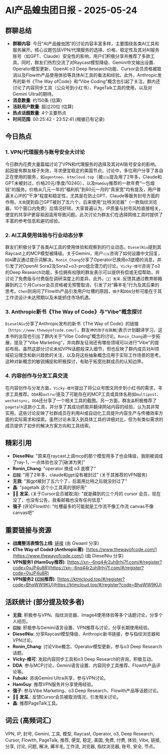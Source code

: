 # AI产品蝗虫团日报 - 2025-05-24

## 群聊总结

- **群聊内容**: 今日“AI产品蝗虫团”的讨论内容丰富多样，主要围绕各类AI工具和服务展开。核心议题包括VPN/代理服务的选择、价格、稳定性及其对AI服务账号（如GPT、Claude）安全性的影响，用户们积极分享并推荐了多款工具。同时，群友们热烈交流了对Raycast模型降级、Gemini中文输出设置、Operator模型更新、OpenAI o3 Deep Research功能、Cursor会员资格被取消以及Flowith产品使用体验等具体AI工具的看法和经验。此外，Anthropic发布的新书《The Way ofCode》和“Vibe Coding”概念也引起了关注。群内还讨论了内容同步工具（公众号到小红书）、PageTalk工具的使用，以及对Gemini Ultra的期待。
- **消息数量**: 约150条 (估算)
- **活跃用户数量**: 超过20位 (估算)
- **热点话题数量**: 4个主要热点
- **时间范围**: 00:25:42 - 23:52:41 (根据已有记录)

## 今日热点

### 1. VPN/代理服务与账号安全大讨论

今日群内花费大量篇幅讨论了VPN和代理服务的选择及其对AI账号安全的影响。起因是有群友梯子失效，寻求便宜稳定的美国节点。讨论中，多位用户分享了各自正在使用的服务，如`agentneo`、`ktmcloud.top`（被`🇨🇳`提及用了2年多，Claude和GPT未被封过，价格20元/季度/1024G），以及`HamGuy`推荐的一款年费“一包烟钱”的服务。价格从几元一年的“福利机”到80元一月的“真家宽”均有提及，用户普遍关心IP的“干净”程度和稳定性，尤其是在防止GPT、Claude等服务封号方面的作用。`无我`提到自己GPT被封了五六个，后来使用“比特浏览器”（一款指纹浏览器，10个窗口内免费）后情况好转。大家普遍认为，IP质量与封号风险直接相关，便宜的共享IP更容易因滥用导致问题。此次讨论为群友们在选择网络工具时提供了丰富的参考信息和避坑经验。

### 2. AI工具使用体验与行业动态分享

群友们积极分享了各类AI工具的使用体验和观察到的行业动态。`DieselNiu`提到其Raycast上的MCP模型被降级。关于Gemini，用户`🇨🇳`咨询了如何设置中文回复，`DDA`建议通过提示词解决。`Ronin_Chang`分享了Operator已换用o3底模的消息，并引发了对OpenAI Sora2及Sora2+o3-pro组合潜力的讨论。`Vicky-维可`咨询了o3的Deep Research功能，多位拥有权限的群友表示可以提供有偿或无偿帮助，并讨论了免费版与付费版在调研深度上的差异。此外，`🥷🏿 发呆.`反馈其通过教育邮箱薅到的三个月Cursor会员资格被无预警取消，引发了对“薅羊毛”行为及其后果的思考。`Chen`则询问了Flowith产品引发用户吐槽的原因，`强子`和`DDA`分析可能在于其工作流设计未达预期以及未能抓住市场机遇。

### 3. Anthropic新书《The Way of Code》与“Vibe”概念探讨

`DieselNiu`分享了Anthropic发布的新书《The Way of Code》的链接（`https://www.thewayofcode.com/`），群友`神的孩子在跳舞`表示计划翻译学习。这本书的出现也引出了群内关于“Vibe Coding”概念的讨论。`Ronin_Chang`进一步拓展，提及了“Vibe Marketing”，并向群友征询还有哪些领域可以进行“Vibe”的提前布局。虽然这部分讨论未如VPN话题般深入细节，但也反映了群内成员对AI领域前沿理念和新兴趋势的关注，以及将这些抽象概念应用于实际工作场景的思考。这种对新概念的敏锐捕捉和积极探讨，有助于拓宽社群成员的认知边界。

### 4. 内容创作与分发工具交流

在内容创作与分发方面，`Vicky-维可`提出了将公众号图文同步到小红书的需求，寻求工具推荐。`DDA`和`axtrur`提及了可能存在的MCP工具或具体名称如`multipost`、`wechatsync`，`DDA`还分享了一个相关工具的截图。另一方面，群友`晶`积极推荐了`pagetalk`这款小工具，并分享了其成功抓取并翻译网站内容的经验，认为其非常实用。这些讨论反映了社群成员在利用AI或自动化工具提升内容生产与传播效率方面的实际需求和探索。虽然讨论未深入到具体工具的详细对比，但为有类似需求的成员提供了初步的解决方案方向和工具线索。

## 精彩引用

- **DieselNiu**: "原来在raycast上调mcp的那个模型用多了也会降级，我刚被调成了ray-1，一点体验也没了[破涕为笑]"
- **Ronin_Chang**: "operator 换成 o3 底模了"
- **🇨🇳**: "用了2年多，claude和gpt没有被封过" (关于其推荐的VPN服务)
- **无我**: "我gpt被封了五六个了，后面用比特之后就没封过了"
- **晶**: "pagetalk 这个小工具真的很好用"
- **🥷🏿 发呆.** (关于Cursor会员被取消): "就是薅到的三个月的 cursor 会员，现在没了，也没有公告，我看邮箱也没有任何信息"
- **强子** (评论Flowith): "吐槽最多的可能就是工作流不像工作流 canvas不像canvas吧"

## 重要链接与资源

- **战鹰整活表情包上线**: [链接](http://mp.weixin.qq.com/s?__biz=Mzk3NTE3Njg4OA==&mid=2247484765&idx=1&sn=bc9633574969d23a84f666821d920f40&chksm=c5e0be3650d44d008ce5130342389994e75d41cec6d96009a079c27ff33aa7afb23cd138aa4c&mpshare=1&scene=1&srcid=0524E6WDaPCDgSRVueMieeBy&sharer_shareinfo=b4efee4111b10ecaff6ae5e7d92bdfb1&sharer_shareinfo_first=b4efee4111b10ecaff6ae5e7d92bdfb1#rd) (由 Gwaanl 分享)
- **《The Way of Code》 (Anthropic著)**: [https://www.thewayofcode.com/](https://www.thewayofcode.com/) (由 DieselNiu 分享)
- **VPN服务1 (HamGuy推荐)**: [https://xn--6nq44r2uh9rhj7f.com/#/register?code=0yJP4u8R](https://xn--6nq44r2uh9rhj7f.com/#/register?code=0yJP4u8R)
- **VPN服务2 (🇨🇳推荐)**: [https://ktmcloud.top/#/register?code=BhqWW9KU](https://ktmcloud.top/#/register?code=BhqWW9KU)

## 活跃统计 (部分提及较多者)

- **无我**: 积极参与VPN、指纹浏览器、Image4使用体验等多个话题讨论，分享个人经历。
- **🇨🇳**: 积极参与Gemini语言设置、VPN推荐与讨论，分享长期使用经验。
- **DieselNiu**: 分享Raycast模型降级、Anthropic新书链接，参与指纹浏览器和VPN讨论。
- **Ronin_Chang**: 讨论Vibe概念、Operator模型更新，参与o3 Deep Research话题。
- **Vicky-维可**: 发起内容同步工具和o3 Deep Research的咨询，积极互动。
- **DDA**: 参与MCP讨论、Gemini语言设置、内容同步工具推荐、Flowith产品评论等。
- **Fubuki**: 咨询Gemini Ultra共享，参与VPN讨论。
- **HamGuy**: 推荐VPN服务并分享使用经验。
- **强子**: 参与Vibe Marketing、o3 Deep Research、Flowith产品等话题讨论。
- **🥷🏿 发呆.**: 反馈Cursor会员被取消情况，引发相关讨论。
- **晶**: 推荐PageTalk工具。

## 词云 (高频词汇)

VPN, IP, 封号, Gemini, 工具, 模型, Raycast, Operator, o3, Deep Research, Cursor, Flowith, PageTalk, 推荐, 便宜, 稳定, 美国, 免费, 付费, 体验, Vibe, 链接, 分享, 讨论, 问题, 解决, 薅羊毛, 工作流, 浏览器, 指纹浏览器, 账号, 安全, 节点。